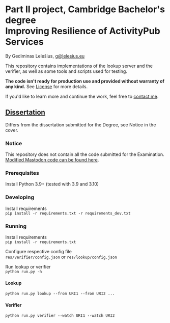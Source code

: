 # Part II project, Cambridge Bachelor's degree <br/> Improving Resilience of ActivityPub Services

By Gediminas Lelešius, g@lelesius.eu

This repository contains implementations of the lookup server and the verifier,
as well as some tools and scripts used for testing.

**The code isn't ready for production use and provided without warranty of any kind.**
See [License](LICENSE) for more details.

If you'd like to learn more and continue the work, feel free to [contact me](https://lelesius.eu/).

## [Dissertation](dissertation.pdf)
Differs from the dissertation submitted for the Degree, see Notice in the cover.


### Notice

This repository does not contain all the code submitted for the Examination.  
[Modified Mastodon code can be found here](https://github.com/gediminasel/mastodon-resilience).  

### Prerequisites

Install Python 3.9+ (tested with 3.9 and 3.10)

### Developing

Install requirements  
```pip install -r requirements.txt -r requirements_dev.txt```

### Running

Install requirements  
```pip install -r requirements.txt```

Configure respective config file  
```res/verifier/config.json``` or ```res/lookup/config.json```

Run lookup or verifier  
```python run.py -h```

#### Lookup
```python run.py lookup --from URI1 --from URI2 ...```

#### Verifier
```python run.py verifier --watch URI1 --watch URI2```
